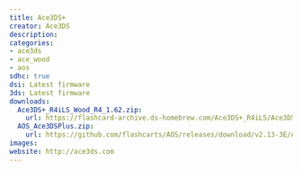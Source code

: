 ```yaml
---
title: Ace3DS+
creator: Ace3DS
description:
categories:
- ace3ds
- ace_wood
- aos
sdhc: true
dsi: Latest firmware
3ds: Latest firmware
downloads:
  Ace3DS+_R4iLS_Wood_R4_1.62.zip:
    url: https://flashcard-archive.ds-homebrew.com/Ace3DS+_R4iLS/Ace3DS+_R4iLS_Wood_R4_1.62.zip
  AOS_Ace3DSPlus.zip:
    url: https://github.com/flashcarts/AOS/releases/download/v2.13-3E/AOS_Ace3DSPlus.zip
images:
website: http://ace3ds.com
---
```


